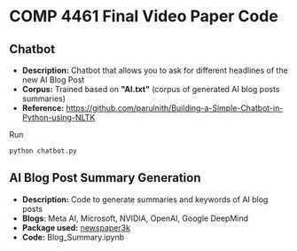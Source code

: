 # COMP 4461 Final Video Paper Code

## Chatbot
* **Description:** Chatbot that allows you to ask for different headlines of the new AI Blog Post
* **Corpus:** Trained based on **"AI.txt"** (corpus of generated AI blog posts summaries)
* **Reference:** https://github.com/parulnith/Building-a-Simple-Chatbot-in-Python-using-NLTK


Run
```
python chatbot.py
```
## AI Blog Post Summary Generation
* **Description:** Code to generate summaries and keywords of AI blog posts
* **Blogs**: Meta AI, Microsoft, NVIDIA, OpenAI, Google DeepMind
* **Package used:** [newspaper3k](https://github.com/codelucas/newspaper)
* **Code:** Blog_Summary.ipynb 
